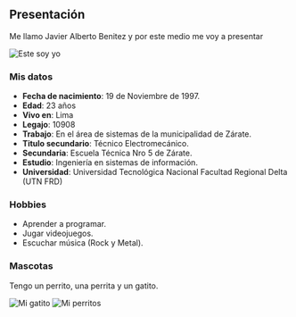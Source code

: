 ## Presentación 

Me llamo Javier Alberto Benitez y por este medio me voy a presentar

![Este soy yo](https://i.imgur.com/YDtrM6M.jpg)

### Mis datos

- **Fecha de nacimiento**: 19 de Noviembre de 1997.
- **Edad**: 23 años
- **Vivo en**: Lima
- **Legajo**: 10908
- **Trabajo**: En el área de sistemas de la municipalidad de Zárate.
- **Titulo secundario**: Técnico Electromecánico.
- **Secundaria**: Escuela Técnica Nro 5 de Zárate.
- **Estudio**: Ingeniería en sistemas de información.
- **Universidad**: Universidad Tecnológica Nacional Facultad Regional Delta (UTN FRD)

### Hobbies

- Aprender a programar.
- Jugar videojuegos.
- Escuchar música (Rock y Metal).

### Mascotas

Tengo un perrito, una perrita y un gatito.


![Mi gatito](https://i.imgur.com/Bj7IrzT.jpeg)
![Mi perritos](https://i.imgur.com/Tq1XEqf.png)

